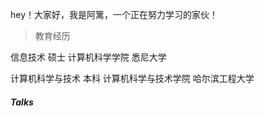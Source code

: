 hey！大家好，我是阿篱，一个正在努力学习的家伙！

>教育经历

信息技术 硕士 计算机科学学院 悉尼大学

计算机科学与技术 本科 计算机科学与技术学院 哈尔滨工程大学




##### Talks

